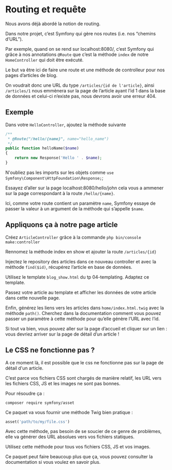 # Routing et requête

Nous avons déjà abordé la notion de routing.

Dans notre projet, c’est Symfony qui gère nos routes (i.e. nos “chemins d’URL”).

Par exemple, quand on se rend sur localhost:8080/, c’est Symfony qui grâce à nos annotations `@Route` que c’est la méthode `index` de notre `HomeController` qui doit être exécuté.

Le but va être ici de faire une route et une méthode de controlleur pour nos pages d’articles de blog.

On voudrait donc une URL du type `/articles/{id de l'article}`, ainsi `/articles/1` nous emmènera sur la page de l’article ayant l’id 1 dans la base de données et celui-ci n’existe pas, nous devrons avoir une erreur 404.

## Exemple

Dans votre `HelloController`, ajoutez la méthode suivante

```php
/**
 * @Route("/hello/{name}", name="hello_name")
 */
public function helloName($name)
{
    return new Response('Hello ' . $name);
}
```

N'oubliez pas les imports sur les objets comme `use Symfony\Component\HttpFoundation\Response;`;

Essayez d’aller sur la page localhost:8080/hello/john cela vous a ammener sur la page correspondant à la route `/hello/{name}`.

Ici, comme votre route contient un paramètre `name`, Symfony essaye de passer la valeur à un argument de la méthode qui s’appelle `$name`.

## Appliquons ça à notre page article

Créez `ArticleController` grâce à la commande `php bin/console make:controller`

Rennomez la méthode index en show et ajouter la route `/articles/{id}`

Injectez le repository des articles dans ce nouveau controller et avec la méthode `find($id)`, récupérez l’article en base de données.

Utilisez le template `blog_show.html` du tp 04-templating. Adaptez ce template.

Passez votre article au template et afficher les données de votre article dans cette nouvelle page.

Enfin, générez les liens vers les articles dans `home/index.html.twig` avec la méthode `path()`. Cherchez dans la documentation comment vous pouvez passer un paramètre à cette méthode pour qu’elle génère l’URL avec l’id.

Si tout va bien, vous pouvez aller sur la page d’accueil et cliquer sur un lien : vous devriez arriver sur la page de détail d’un article !


## Le CSS ne fonctionne pas ?

A ce moment là, il est possible que le css ne fonctionne pas sur la page de détail d'un article.

C’est parce vos fichiers CSS sont chargés de manière relatif, les URL vers les fichiers CSS, JS et les images ne sont pas bonnes.

Pour résoudre ça : 

```
composer require symfony/asset
```

Ce paquet va vous fournir une méthode Twig bien pratique : 

```php
asset('path/to/my/file.css')
```

Avec cette méthode, pas besoin de se soucier de ce genre de problèmes, elle va générer des URL absolues vers vos fichiers statiques.

Utilisez cette méthode pour tous vos fichiers CSS, JS et vos images.

Ce paquet peut faire beaucoup plus que ça, vous pouvez consulter la documentation si vous voulez en savoir plus.

